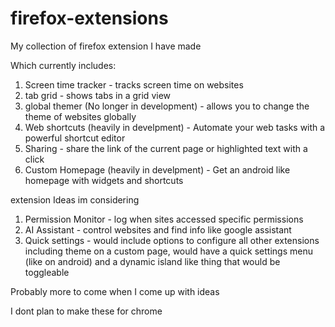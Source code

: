 # firefox-extensions
My collection of firefox extension I have made

Which currently includes:
1. Screen time tracker - tracks screen time on websites
2. tab grid - shows tabs in a grid view
3. global themer (No longer in development) - allows you to change the theme of websites globally
4. Web shortcuts (heavily in develpment) - Automate your web tasks with a powerful shortcut editor
5. Sharing - share the link of the current page or highlighted text with a click
6. Custom Homepage (heavily in develpment) - Get an android like homepage with widgets and shortcuts

extension Ideas im considering
1. Permission Monitor - log when sites accessed specific permissions
2. AI Assistant - control websites and find info like google assistant
3. Quick settings - would include options to configure all other extensions including theme on a custom page, would have a quick settings menu (like on android) and a dynamic island like thing that would be toggleable

Probably more to come when I come up with ideas

I dont plan to make these for chrome

